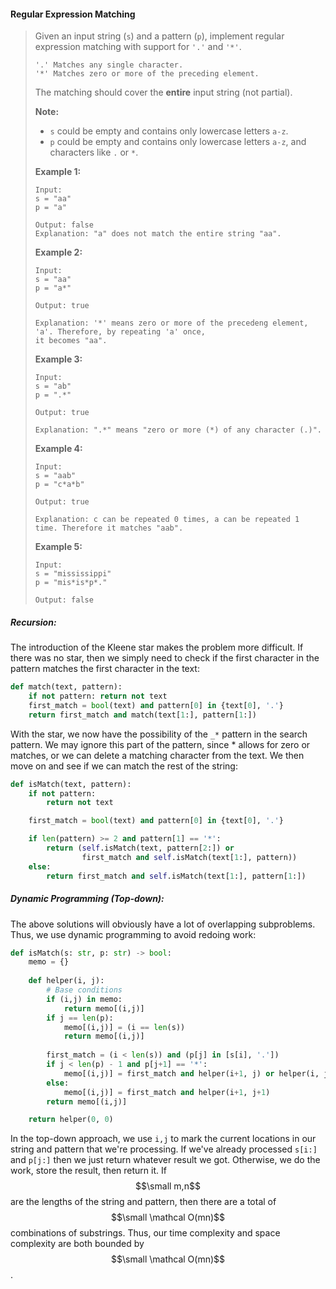 #### Regular Expression Matching

> Given an input string \(`s`\) and a pattern \(`p`\), implement regular expression matching with support for `'.'` and `'*'`.
>
> ```
> '.' Matches any single character.
> '*' Matches zero or more of the preceding element.
> ```
>
> The matching should cover the **entire** input string \(not partial\).
>
> **Note:**
>
> * `s` could be empty and contains only lowercase letters `a-z`.
> * `p` could be empty and contains only lowercase letters `a-z`, and characters like `.` or `*`.
>
> **Example 1:**
>
> ```
> Input:
> s = "aa"
> p = "a"
>
> Output: false
> Explanation: "a" does not match the entire string "aa".
> ```
>
> **Example 2:**
>
> ```
> Input:
> s = "aa"
> p = "a*"
>
> Output: true
>
> Explanation: '*' means zero or more of the precedeng element, 'a'. Therefore, by repeating 'a' once, 
> it becomes "aa".
> ```
>
> **Example 3:**
>
> ```
> Input:
> s = "ab"
> p = ".*"
>
> Output: true
>
> Explanation: ".*" means "zero or more (*) of any character (.)".
> ```
>
> **Example 4:**
>
> ```
> Input:
> s = "aab"
> p = "c*a*b"
>
> Output: true
>
> Explanation: c can be repeated 0 times, a can be repeated 1 time. Therefore it matches "aab".
> ```
>
> **Example 5:**
>
> ```
> Input:
> s = "mississippi"
> p = "mis*is*p*."
>
> Output: false
> ```

##### Recursion:

The introduction of the Kleene star makes the problem more difficult. If there was no star, then we simply need to check if the first character in the pattern matches the first character in the text:

```py
def match(text, pattern):
    if not pattern: return not text
    first_match = bool(text) and pattern[0] in {text[0], '.'}
    return first_match and match(text[1:], pattern[1:])
```

With the star, we now have the possibility of the  `_*` pattern in the search pattern.  We may ignore this part of the pattern, since \* allows for zero or matches, or we can delete a matching character from the text. We then move on and see if we can match the rest of the string:

```py
def isMatch(text, pattern):
    if not pattern:
        return not text

    first_match = bool(text) and pattern[0] in {text[0], '.'}

    if len(pattern) >= 2 and pattern[1] == '*':
        return (self.isMatch(text, pattern[2:]) or
                first_match and self.isMatch(text[1:], pattern))
    else:
        return first_match and self.isMatch(text[1:], pattern[1:])
```

##### Dynamic Programming \(Top-down\):

The above solutions will obviously have a lot of overlapping subproblems. Thus, we use dynamic programming to avoid redoing work:

```py
def isMatch(s: str, p: str) -> bool:
    memo = {}
    
    def helper(i, j):
        # Base conditions
        if (i,j) in memo:
            return memo[(i,j)]
        if j == len(p):
            memo[(i,j)] = (i == len(s))
            return memo[(i,j)]
            
        first_match = (i < len(s)) and (p[j] in [s[i], '.'])
        if j < len(p) - 1 and p[j+1] == '*':
            memo[(i,j)] = first_match and helper(i+1, j) or helper(i, j+2)
        else:
            memo[(i,j)] = first_match and helper(i+1, j+1)
        return memo[(i,j)]

    return helper(0, 0)
```

In the top-down approach, we use `i,j` to mark the current locations in our string and pattern that we're processing. If we've already processed `s[i:]` and `p[j:]` then we just return whatever result we got. Otherwise, we do the work, store the result, then return it. If $$\small m,n$$ are the lengths of the string and pattern, then there are a total of $$\small \mathcal O(mn)$$ combinations of substrings. Thus, our time complexity and space complexity are both bounded by $$\small \mathcal O(mn)$$.


